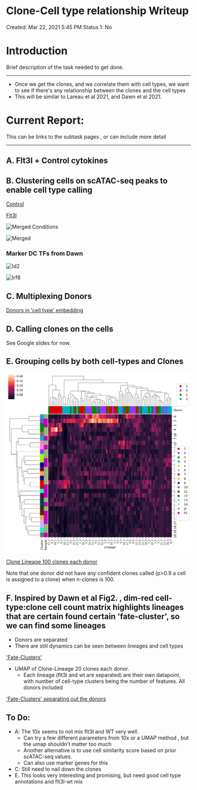# Clone-Cell type relationship Writeup

Created: Mar 22, 2021 5:45 PM
Status 1: No

# Introduction

Brief description of the task needed to get done.

---

- Once we get the clones, and we correlate them with cell types, we want to see if there's any relationship between the clones and the cell types
- This will be similar to Lareau et al 2021, and Dawn et al 2021.

# Current Report:

This can be links to the subtask pages , or can include more detail

---

## A. Flt3l + Control cytokines

## B. Clustering cells on scATAC-seq peaks to enable cell type calling

[Control](./reports/clusters/clusters_P2.png)

[Flt3l](./reports/clusters/clusters_J2.png)

![Merged Conditions](./reports/clusters/irf8/reanalysis_aggr_conditions.png)

![Merged](./reports/clusters/irf8/clusters_reanalysis.png)

### Marker DC TFs from Dawn

![Id2](./reports/clusters/irf8/id2.png)

![Irf8](./reports/clusters/irf8/reanalysis_irf8.png)

## C. Multiplexing Donors

[Donors in 'cell type' embedding](./Analysis/lineage_and_peakclusters/results/jan21_2021/cells_merged_lin_and_peak_donors.tsne.subplots.png)

## D.  Calling clones on the cells

See Google slides for now.

## E. Grouping cells by both cell-types and Clones

![Clone Lineage 20 clones each donor](./Analysis/lineage_and_peakclusters/results/jan21_2021/cells_merged_lin_and_peak_nclones20.overlap_percent_normClone.png)

[Clone Lineage 100 clones each donor](./Analysis/lineage_and_peakclusters/results/jan21_2021/cells_merged_lin_and_peak_nclones100.overlap_percent_normClone.png)

Note that one donor did not have any confident clones called (p>0.9 a cell is assigned to a clone) when n-clones is 100.

## F. Inspired by Dawn et al Fig2. , dim-red cell-type:clone cell count matrix highlights lineages that are certain found certain 'fate-cluster', so we can find some lineages

- Donors are separated
- There are still dynamics can be seen between lineages and cell types

['Fate-Clusters'](./notebooks/jan21_2021/clone_fate/clone_fate_scanpy_separateConditions.ipynb)

- UMAP of Clone-Lineage 20 clones each donor.
    - Each lineage (flt3l and wt are separated) are their own datapoint, with number of cell-type clusters being the number of features. All donors included

['Fate-Clusters' separating out the donors](./notebooks/jan21_2021/clone_fate/clone_fate_scanpy_separateConditions_SplitDonors.ipynb)

## To Do:

- A: The 10x seems to not mix flt3l and WT very well.
    - Can try a few different parameters from 10x or a UMAP method , but the umap shouldn't matter too much
    - Another alternative is to use cell similarity score based on prior scATAC-seq values.
    - Can also use marker genes for this
- C: Still need to nail down the clones
- E. This looks very interesting and promising, but need good cell type annotations and flt3l-wt mix

